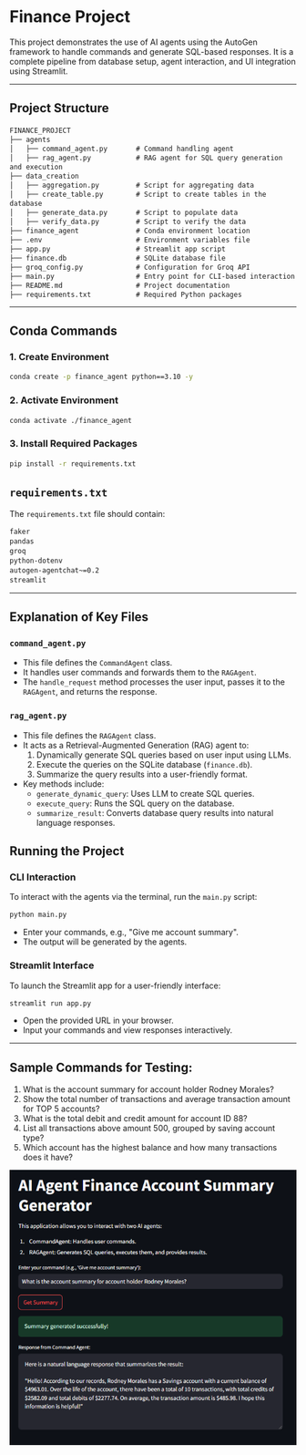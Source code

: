 # Finance Project

This project demonstrates the use of AI agents using the AutoGen framework to handle commands and generate SQL-based responses. It is a complete pipeline from database setup, agent interaction, and UI integration using Streamlit.

---

## Project Structure
```
FINANCE_PROJECT
├── agents
│   ├── command_agent.py       # Command handling agent
│   ├── rag_agent.py           # RAG agent for SQL query generation and execution
├── data_creation
│   ├── aggregation.py         # Script for aggregating data
│   ├── create_table.py        # Script to create tables in the database
│   ├── generate_data.py       # Script to populate data
│   ├── verify_data.py         # Script to verify the data
├── finance_agent              # Conda environment location
├── .env                       # Environment variables file
├── app.py                     # Streamlit app script
├── finance.db                 # SQLite database file
├── groq_config.py             # Configuration for Groq API
├── main.py                    # Entry point for CLI-based interaction
├── README.md                  # Project documentation
├── requirements.txt           # Required Python packages
```

---

## Conda Commands

### 1. Create Environment
```bash
conda create -p finance_agent python==3.10 -y
```

### 2. Activate Environment
```bash
conda activate ./finance_agent
```

### 3. Install Required Packages
```bash
pip install -r requirements.txt
```
## `requirements.txt`
The `requirements.txt` file should contain:
```txt
faker
pandas
groq
python-dotenv
autogen-agentchat~=0.2
streamlit
```
---

## Explanation of Key Files

### `command_agent.py`
- This file defines the `CommandAgent` class.
- It handles user commands and forwards them to the `RAGAgent`.
- The `handle_request` method processes the user input, passes it to the `RAGAgent`, and returns the response.

### `rag_agent.py`
- This file defines the `RAGAgent` class.
- It acts as a Retrieval-Augmented Generation (RAG) agent to:
  1. Dynamically generate SQL queries based on user input using LLMs.
  2. Execute the queries on the SQLite database (`finance.db`).
  3. Summarize the query results into a user-friendly format.
- Key methods include:
  - `generate_dynamic_query`: Uses LLM to create SQL queries.
  - `execute_query`: Runs the SQL query on the database.
  - `summarize_result`: Converts database query results into natural language responses.


## Running the Project

### CLI Interaction
To interact with the agents via the terminal, run the `main.py` script:
```bash
python main.py
```
- Enter your commands, e.g., "Give me account summary".
- The output will be generated by the agents.

### Streamlit Interface
To launch the Streamlit app for a user-friendly interface:
```bash
streamlit run app.py
```
- Open the provided URL in your browser.
- Input your commands and view responses interactively.

---

## Sample Commands for Testing:

1. What is the account summary for account holder Rodney Morales?
2. Show the total number of transactions and average transaction amount for TOP 5 accounts?
3. What is the total debit and credit amount for account ID 88?
4. List all transactions above amount 500, grouped by saving account type?
5. Which account has the highest balance and how many transactions does it have?


![Streamlit UI Screenshot](image.png)
